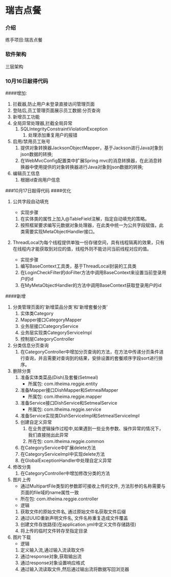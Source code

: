 # 瑞吉点餐

### 介绍
练手项目:瑞吉点餐

### 软件架构
三层架构

### 10月16日敲得代码
####增加:
1. 拦截器,防止用户未登录直接访问管理页面
2. 登陆后,员工管理页面展示员工数据:分页查询
3. 新增员工功能
4. 全局异常处理器,拦截全局异常
   1. SQLIntegrityConstraintViolationException
      1. 处理添加重复用户的报错
5. 启用/禁用员工账号
   1. 提供对象转换器JacksonObjectMapper，基于Jackson进行Java对象到json数据的转换;
   2. 在WebMvcConfig配置类中扩展Spring mvc的消息转换器，在此消息转换器中使用提供的对象转换器进行Java对象到json数据的转换;
6. 编辑员工信息
   1. 根据id查询用户信息


###10月17日敲得代码
####优化
1. 公共字段自动填充
   - 实现步骤
   1. 在实体类的属性上加入@TableField注解，指定自动填充的策略。
   2. 按照框架要求编写元数据对象处理器，在此类中统一为公共字段赋值，此类需要实现MetaObjectHandler接口。

3. ThreadLocal为每个线程提供单独一份存储空间，具有线程隔离的效果，只有在线程内才能获取到对应的值，线程外则不能访问当前线程对应的值。
   - 实现步骤
   1. 编写BaseContext工具类，基于ThreadLocal封装的工具类
   2. 在LoginCheckFilter的doFilter方法中调用BaseContext来设置当前登录用户的id
   3. 在MyMetaObjectHandler的方法中调用BaseContext获取登录用户的id
   
####新增
1. 分类管理页面的'新增菜品分类'和'新增套餐分类'
   1. 实体类Category
   2. Mapper接口CategoryMapper
   3. 业务层接口CategoryService 
   4. 业务层实现类CategoryServiceImpl 
   5. 控制层CategoryController
2. 分类信息分页查询
   1. 在CategoryController中增加分页查询的方法，在方法中传递分页条件进行查询，并且需要对查询到的结果，安排设置的套餐顺序字段sort进行排序。
3. 删除分类
   1. 准备实体类菜品(Dish)及套餐(Setmeal)
      - 所属包: com.itheima.reggie.entity
   2. 准备Mapper接口DishMapper和SetmealMapper
      - 所属包: com.itheima.reggie.mapper
   3. 准备Service接口DishService和SetmealService
      - 所属包: com.itheima.reggie.service
   4. 准备Service实现类DishServiceImpl和SetmealServiceImpl
   5. 创建自定义异常
      1. 在业务逻辑操作过程中,如果遇到一些业务参数、操作异常的情况下，我们直接抛出此异常
      2. 所在包: com.itheima.reggie.common
   6. 在CategoryService中扩展delete方法
   7. 在CategoryServiceImpl中实现delete方法
   8. 在GlobalExceptionHandler中处理自定义异常
4. 修改分类
   1. 在CategoryController中增加修改分类的方法
5. 图片上传
   - 通过MultipartFile类型的参数即可接收上传的文件, 方法形参的名称需要与页面的file域的name属性一致
   - 所在包: com.itheima.reggie.controller
   - 逻辑
   1. 获取文件的原始文件名, 通过原始文件名获取文件后缀
   2. 通过UUID重新声明文件名, 文件名称重复造成文件覆盖
   3. 创建文件存放路径(在application.yml中定义文件存储路径)
   4. 将上传的临时文件转存至指定目录
6. 图片下载
   - 逻辑
   1. 定义输入流,通过输入流读取文件
   2. 通过response对象,获取输出流
   3. 通过response对象设置响应格式
   4. 通过输入流读取文件,然后通过输出流将数据写回浏览器